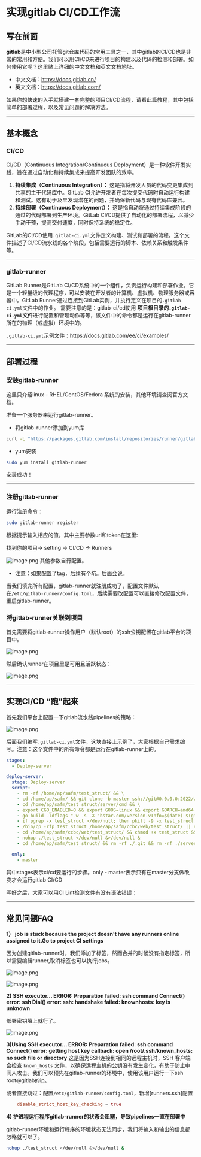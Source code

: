 # 实现gitlab CI/CD工作流

## 写在前面
**gitlab**是中小型公司托管git仓库代码的常用工具之一，其中gitlab的CI/CD也是非常的常用和方便。我们可以用CI/CD来进行项目的构建以及代码的检测和部署。如何使用它呢？这里贴上详细的中文文档和英文文档地址。

- 中文文档：https://docs.gitlab.cn/
- 英文文档：https://docs.gitlab.com/

如果你想快速的入手就搭建一套完整的项目CI/CD流程，请看此篇教程，其中包括简单的部署过程，以及常见问题的解决方法。

****

## 基本概念

### CI/CD

CI/CD（Continuous Integration/Continuous Deployment）是一种软件开发实践，旨在通过自动化和持续集成来提高开发团队的效率。

1.  **持续集成（Continuous Integration）：** 这是指将开发人员的代码变更集成到共享的主干代码库中。GitLab CI允许开发者在每次提交代码时自动运行构建和测试。这有助于及早发现潜在的问题，并确保新代码与现有代码库兼容。
1.  **持续部署（Continuous Deployment）：** 这是指自动将通过持续集成阶段的通过的代码部署到生产环境。GitLab CI/CD提供了自动化的部署流程，以减少手动干预，提高交付速度，同时保持系统的稳定性。

GitLab的CI/CD使用`.gitlab-ci.yml`文件定义构建、测试和部署的流程。这个文件描述了CI/CD流水线的各个阶段，包括需要运行的脚本、依赖关系和触发条件等。
****

### gitlab-runner

GitLab Runner是GitLab CI/CD系统中的一个组件，负责运行构建和部署作业。它是一个轻量级的代理程序，可以安装在开发者的计算机、虚拟机、物理服务器或容器中。GitLab Runner通过连接到GitLab实例，并执行定义在项目的`.gitlab-ci.yml`文件中的作业。
需要注意的是：gitlab-ci/cd使用 **项目根目录的`.gitlab-ci.yml`文件**进行配置和管理动作等等，该文件中的命令都是运行在gitlab-runner所在的物理（或虚拟）环境中的。

`.gitlab-ci.yml`示例文件：https://docs.gitlab.com/ee/ci/examples/


****

## 部署过程

### 安装gitlab-runner

这里只介绍linux - RHEL/CentOS/Fedora 系统的安装，其他环境请查阅官方文档。

准备一个服务器来运行gitlab-runner。

- 将gitlab-runner添加到yum库
```bash
curl -L "https://packages.gitlab.com/install/repositories/runner/gitlab-runner/script.rpm.sh" | sudo bash
```
- yum安装
```bash
sudo yum install gitlab-runner
```
安装成功！

****

### 注册gitlab-runner

运行注册命令：
```bash
sudo gitlab-runner register
```
根据提示输入相应的值，其中主要参数url和token在这里:

找到你的项目-> setting -> CI/CD -> Runners



![image.png](./images/cicd/1.png)
其他参数自行配置。

 - 注意：如果配置了tag，后续有个坑。后面会说。

当我们填完所有配置，gitlab-runner就注册成功了，配置文件默认在`/etc/gitlab-runner/config.toml`，后续需要改配置可以直接修改配置文件，重启gitlab-runner。

### 将gitlab-runner关联到项目

首先需要将gitlab-runner操作用户（默认root）的ssh公钥配置在gitlab平台的项目中。

![image.png](./images/cicd/2.png)

然后确认runner在项目里是可用且活跃状态：

![image.png](./images/cicd/3.png)

****

## 实现CI/CD “跑”起来

首先我们平台上配置一下gitlab流水线pipelines的策略：

![image.png](./images/cicd/4.png)

后面我们编写`.gitlab-ci.yml`文件，这块直接上示例了，大家根据自己需求编写。注意：这个文件中的所有命令都是运行在gitlab-runner上的。
```yml
stages:
  - Deploy-server

deploy-server:
  stage: Deploy-server
  script:
    - rm -rf /home/ap/safm/test_struct/ && \
    - cd /home/ap/safm/ && git clone -b master ssh://git@0.0.0.0:2022/web/test_struct.git || exit 1 && \
    - cd /home/ap/safm/test_struct/server/cmd && \
    - export CGO_ENABLED=0 && export GOOS=linux && export GOARCH=amd64 && \
    - go build -ldflags "-w -s -X 'bstar.com/version.vInfo=$(date) $(git log --format=%h -n 1)'" -o test_struct || exit 2 && \
    - if pgrep -x test_struct >/dev/null; then pkill -9 -x test_struct; fi
    - /bin/cp -rfp test_struct /home/ap/safm/ccbc/web/test_struct/ || exit 3 && \
    - cd /home/ap/safm/ccbc/web/test_struct/ && chmod +x test_struct && \
    - nohup ./test_struct </dev/null &>/dev/null & 
    - cd /home/ap/safm/test_struct/ && rm -rf ./.git && rm -rf ./server

  only:
    - master

```
其中stages表示ci/cd要运行的步骤。only - master表示只有在master分支做改变才会运行gitlab CI/CD

写好之后，大家可以用CI Lint检测文件有没有语法错误：

****

## 常见问题FAQ

**1）  job is stuck because the project doesn't have any runners online assigned to it.Go to project CI settings**

因为创建gitlab-runner时，我们添加了标签，然而合并的时候没有指定标签，所以需要编辑runner,取消标签也可以执行jobs。

![image.png](./images/cicd/5.png)

![image.png](./images/cicd/6.png)


**2) SSH executor... ERROR: Preparation failed: ssh command Connect() error: ssh Dial() error: ssh: handshake failed: knownhosts: key is unknown**

部署密钥填上就行了。

![image.png](./images/cicd/7.png)

**3)Using SSH executor... ERROR: Preparation failed: ssh command Connect() error: getting host key callback: open /root/.ssh/known_hosts: no such file or directory**
   这是因为SSH连接到相同的远程主机时，SSH 客户端会检查 `known_hosts` 文件，以确保远程主机的公钥没有发生变化，有助于防止中间人攻击。我们可以预先在gitlab-runner的环境中，使用该用户运行一下ssh root@gitlab的ip。
   
   或者直接跳过：配置`/etc/gitlab-runner/config.toml`，新增[runners.ssh]配置
   
   ```toml
       disable_strict_host_key_checking = true
   ```
   

**4) 护进程运行程序gitlab-runner的状态会阻塞，导致pipelines一直在部署中**

gitlab-runner环境和运行程序的环境状态无法同步，我们将输入和输出的信息都忽略就可以了。

```bash
nohup ./test_struct </dev/null &>/dev/null & 
```
